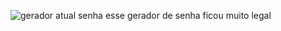![gerador atual senha ](https://user-images.githubusercontent.com/127764997/236991082-00636acd-b74a-427e-a986-5133db8718a1.png)
esse gerador de senha ficou muito legal
